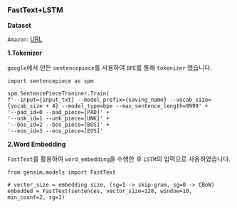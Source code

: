 ### FastText+LSTM
**Dataset**

`Amazon`: [URL](http://jmcauley.ucsd.edu/data/amazon/links.html)


**1.Tokenizer**

`google`에서 만든 `sentencepiece`를 사용하여 `BPE`를 통해 `tokenizer` 했습니다.
```
import sentencepiece as spm 

spm.SentencePieceTraniner.Train(
f'--input={input_txt} --model_prefix={saving_name} --vocab_size={vocab_size + 4} --model_type=bpe --max_sentence_length=9999' + 
'--pad_id=0 --pad_piece=[PAD]' + 
'--unk_id=1 --unk_piece=[UNK]' + 
'--bos_id=2 --bos_piece=[BOS]' + 
'--eos_id=3 --eos_piece=[EOS]'
```
  
  
**2.Word Embedding**

`FastText`를 활용하여 `word_embedding`을 수행한 후 `LSTM`의 입력으로 사용하였습니다.
```
from gensim.models import FastText

# vector_size = embedding size, (sg=1 -> skip-gram, sg=0 -> CBoW)
embedded = FastText(sentences, vector_size=128, window=10, min_count=2, sg=1)
```
